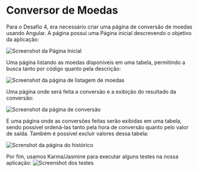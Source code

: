 # Conversor de Moedas

Para o Desafio 4, era necessário criar uma página de conversão de moedas usando Angular.
A página possui uma Página inicial descrevendo o objetivo da aplicação:

![Screenshot da Página Inicial](https://i.ibb.co/ydXKD17/1.png)

Uma página listando as moedas disponíveis em uma tabela, permitindo a busca tanto por código quanto pela descrição:

![Screenshot da página de listagem de moedas](https://i.ibb.co/XyJGFQP/4.png)

Uma página onde será feita a conversão e a exibição do resultado da conversão:

![Screenshot da página de conversão](https://i.ibb.co/rvbhKyn/3.png)

E uma página onde as conversões feitas serão exibidas em uma tabela, sendo possível ordená-las tanto pela hora de conversão quanto pelo valor de saída. Também é possível excluir valores dessa tabela:

![Screnshot da página do histórico](https://i.ibb.co/QXx9jTh/7.png)

Por fim, usamos Karma/Jasmine para executar alguns testes na nossa aplicação:
![Screenshot dos testes](https://i.ibb.co/d6pwH5R/screencapture-localhost-9876-2023-02-11-10-20-05.png)

